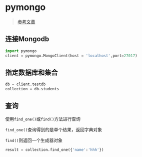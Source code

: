 # pymongo

> [参考文章](https://juejin.im/post/5addbd0e518825671f2f62ee)

## 连接Mongodb

```python
import pymongo
client = pymongo.MongoClient(host = 'localhost',port=27017)
```

## 指定数据库和集合

```python
db = client.testdb
collection = db.students
```

## 查询

使用`find_one()`或`find()`方法进行查询

`find_one()`查询得到的是单个结果，返回字典对象

`find()`则返回一个生成器对象

```python
result = collection.find_one({'name':'hhh'})
```

